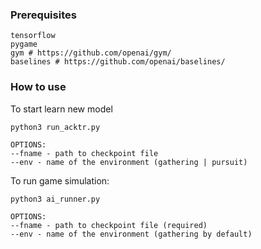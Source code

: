 ### Prerequisites

```
tensorflow
pygame
gym # https://github.com/openai/gym/
baselines # https://github.com/openai/baselines/
```

### How to use

To start learn new model
```
python3 run_acktr.py 

OPTIONS:
--fname - path to checkpoint file
--env - name of the environment (gathering | pursuit) 
```

To run game simulation:
```
python3 ai_runner.py

OPTIONS:
--fname - path to checkpoint file (required)
--env - name of the environment (gathering by default)
```


